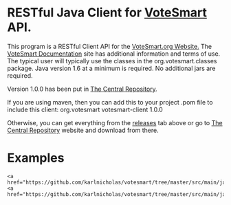 RESTful Java Client for <a href="http://votesmart.org">VoteSmart</a> API.
=========
This program is a RESTful Client API for the <a href="http://votesmart.org">VoteSmart.org Website.</a>
The <a href="http://api.votesmart.org/docs/">VoteSmart Documentation</a> site has 
additional information and terms of use.
The typical user will typically use the classes in the org.votesmart.classes package.
Java version 1.6 at a minimum is required. No additional jars are required.

Version 1.0.0 has been put in <a href="http://search.maven.org/#browse">The Central Repository</a>.

If you are using maven, then you can add this to your project .pom file to include this client:
    <dependency>
    <groupId>org.votesmart</groupId>
    <artifactId>votesmart-client</artifactId>
    <version>1.0.0</version>
    <depedency>

Otherwise, you can get everything from the <a href="https://github.com/karlnicholas/votesmart/releases">releases</a> tab above or go to <a href="http://search.maven.org/#browse">The Central Repository</a> website and download from there.

Examples
========
    <a href="https://github.com/karlnicholas/votesmart/tree/master/src/main/java/examples">examples</a>/example.java
    <a href="https://github.com/karlnicholas/votesmart/tree/master/src/main/java/examples">examples</a>/AllThingsCalifornia.java
